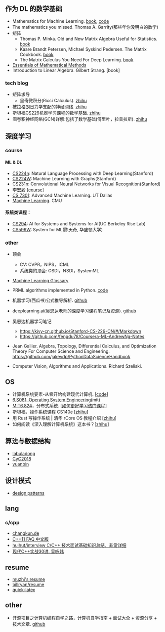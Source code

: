## 作为 DL 的数学基础

- Mathematics for Machine Learning. [book](https://mml-book.github.io/), [code](https://github.com/mml-book/mml-book.github.io)
- The mathematics you missed. Thomas A. Garrity(那些年你没明白的数学)
- 矩阵
    * Thomas P. Minka. Old and New Matrix Algebra Useful for Statistics. [book](https://tminka.github.io/papers/matrix/minka-matrix.pdf)
    * Kaare Brandt Petersen, Michael Syskind Pedersen. The Matrix Cookbook. [book](https://www.math.uwaterloo.ca/~hwolkowi/matrixcookbook.pdf)
    * The Matrix Calculus You Need For Deep Learning. [book](https://arxiv.org/abs/1802.01528)
- [Essentials of Mathematical Methods](https://github.com/yangyutu/EssentialMath)
- Introduction to Linear Algebra. Gilbert Strang. [book]

### tech blog

- 矩阵求导
    * 里奇微积分(Ricci Calculus). [zhihu](https://zhuanlan.zhihu.com/p/63176747)
- 被拉格朗日力学支配的神经网络. [zhihu](https://zhuanlan.zhihu.com/p/90126722)
- 斯坦福CS229机器学习课程的数学基础. [zhihu](https://zhuanlan.zhihu.com/p/77307341)
- 图卷积神经网络(GCN)详解:包括了数学基础(傅里叶，拉普拉斯). [zhihu](https://zhuanlan.zhihu.com/p/67522582)

## 深度学习

### course

#### ML & DL
* [CS224n](http://web.stanford.edu/class/cs224n/): Natural Language Processing with Deep Learning(Stanford)
* [CS224W](http://web.stanford.edu/class/cs224w/): Machine Learning with Graphs(Stanford)
* [CS231n](http://cs231n.stanford.edu/): Convolutional Neural Networks for Visual Recognition(Stanford)
* 李宏毅 [[course](https://speech.ee.ntu.edu.tw/~hylee/ml/2020-spring.html)]
* [CS 7301](https://personal.utdallas.edu/~nrr150130/cs7301/2016fa/): Advanced Machine Learning. UT Dallas
* [Machine Learning](http://www.cs.cmu.edu/~aarti/Class/10701_Spring14/). CMU

#### 系统类课程：

* [CS294](https://rise.cs.berkeley.edu/course/cs294-ai-for-systems-and-systems-for-ai-ai-sys/): AI for Systems and Systems for AI(UC Berkeley Rise Lab)
* [CS599W](https://dlsys.cs.washington.edu/): System for ML(陈天奇, 华盛顿大学)

### other

* 顶会
    * CV: CVPR，NIPS，ICML
    * 系统类的顶会: OSDI，NSDI，SystemML

* [Machine Learning Glossary](https://ml-cheatsheet.readthedocs.io/en/latest/index.html)
* PRML algorithms implemented in Python. [code](https://github.com/ctgk/PRML)
* 机器学习(西瓜书)公式推导解析. [github](https://github.com/datawhalechina/pumpkin-book)
* deeplearning.ai(吴恩达老师的深度学习课程笔记及资源). [github](https://github.com/fengdu78/deeplearning_ai_books)
* 吴恩达机器学习笔记
    * https://kivy-cn.github.io/Stanford-CS-229-CN/#/Markdown
    * https://github.com/fengdu78/Coursera-ML-AndrewNg-Notes
* Jean Gallier. Algebra, Topology, Differential Calculus, and Optimization Theory For Computer Science and Engineering. https://github.com/jakevdp/PythonDataScienceHandbook
* Computer Vision, Algorithms and Applications. Richard Szeliski.

## OS

* 计算机系统要素-从零开始构建现代计算机. [[code](https://github.com/woai3c/nand2tetris)]
* [6.S081: Operating System Engineering](https://pdos.csail.mit.edu/6.828/2020/index.html)(mit)
* [MIT6.824](https://pdos.csail.mit.edu/6.824/)，分布式系统. [[如何更好学习该门课程](https://www.zhihu.com/question/29597104/answer/1524420907)]
* 斯坦福，操作系统课程 CS140e [[zhihu](https://www.zhihu.com/question/265653828/answer/477165288)]
* 用 Rust 写操作系统 | 清华 rCore OS 教程介绍 [[zhihu](https://zhuanlan.zhihu.com/p/351200492)]
* 如何阅读《深入理解计算机系统》这本书？[[zhihu](https://www.zhihu.com/question/20402534/answer/1670374116)]

## 算法与数据结构

* [labuladong](https://labuladong.gitbook.io/algo/)
* [CyC2018](https://github.com/CyC2018/CS-Notes)
* [yuanbin](https://algorithm.yuanbin.me/zh-hans/)

## 设计模式

* [design patterns](https://refactoringguru.cn/design-patterns/)

## lang

### c/cpp

* [changkun.de](https://changkun.de/modern-cpp/zh-cn/00-preface/)
* [C++11 FAQ 中文版](https://wizardforcel.gitbooks.io/cpp-11-faq/content/88.html)
* [huihut/interview C/C++ 技术面试基础知识总结，非常详细](https://interview.huihut.com/#/)
* [现代C++实战30讲. 吴咏炜](https://time.geekbang.org/column/article/169225)

## resume

* [muzhi's resume](https://www.overleaf.com/project/)
* [billryan/resume](https://github.com/billryan/resume)
* [quick-latex](http://liuchengxu.org/blog-cn/posts/quick-latex/)

## other

* 开源项目之计算机编程自学之路，计算机自学指南 + 面试大全 + 资源分享 + 技术文章. [github](https://github.com/forthespada/CSLearning.git)
